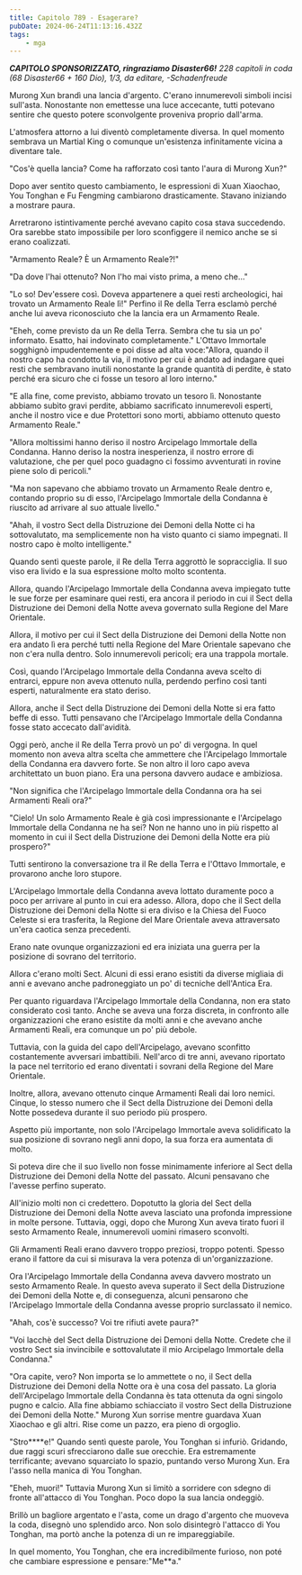 ```yaml
---
title: Capitolo 789 - Esagerare?
pubDate: 2024-06-24T11:13:16.432Z
tags:
    - mga
---
```



<em><strong>CAPITOLO SPONSORIZZATO, ringraziamo Disaster66!</strong>
228 capitoli in coda (68 Disaster66 + 160 Dio), 1/3,
da editare,
-Schadenfreude</em>


Murong Xun brandì una lancia d'argento. C'erano innumerevoli simboli incisi sull'asta. Nonostante non emettesse una luce accecante, tutti potevano sentire che questo potere sconvolgente proveniva proprio dall'arma.


L'atmosfera attorno a lui diventò completamente diversa. In quel momento sembrava un Martial King o comunque un'esistenza infinitamente vicina a diventare tale.


"Cos'è quella lancia? Come ha rafforzato così tanto l'aura di Murong Xun?"


Dopo aver sentito questo cambiamento, le espressioni di Xuan Xiaochao, You Tonghan e Fu Fengming cambiarono drasticamente. Stavano iniziando a mostrare paura.


Arretrarono istintivamente perché avevano capito cosa stava succedendo. Ora sarebbe stato impossibile per loro sconfiggere il nemico anche se si erano coalizzati.


"Armamento Reale? È un Armamento Reale?!"


"Da dove l'hai ottenuto? Non l'ho mai visto prima, a meno che..."


"Lo so! Dev'essere così. Doveva appartenere a quei resti archeologici, hai trovato un Armamento Reale lì!" Perfino il Re della Terra esclamò perché anche lui aveva riconosciuto che la lancia era un Armamento Reale.


"Eheh, come previsto da un Re della Terra. Sembra che tu sia un po' informato. Esatto, hai indovinato completamente." L'Ottavo Immortale sogghignò impudentemente e poi disse ad alta voce:"Allora, quando il nostro capo ha condotto la via, il motivo per cui è andato ad indagare quei resti che sembravano inutili nonostante la grande quantità di perdite, è stato perché era sicuro che ci fosse un tesoro al loro interno."


"E alla fine, come previsto, abbiamo trovato un tesoro lì. Nonostante abbiamo subìto gravi perdite, abbiamo sacrificato innumerevoli esperti, anche il nostro vice e due Protettori sono morti, abbiamo ottenuto questo Armamento Reale."


"Allora moltissimi hanno deriso il nostro Arcipelago Immortale della Condanna. Hanno deriso la nostra inesperienza, il nostro errore di valutazione, che per quel poco guadagno ci fossimo avventurati in rovine piene solo di pericoli."


"Ma non sapevano che abbiamo trovato un Armamento Reale dentro e, contando proprio su di esso, l'Arcipelago Immortale della Condanna è riuscito ad arrivare al suo attuale livello."


"Ahah, il vostro Sect della Distruzione dei Demoni della Notte ci ha sottovalutato, ma semplicemente non ha visto quanto ci siamo impegnati. Il nostro capo è molto intelligente."


Quando sentì queste parole, il Re della Terra aggrottò le sopracciglia. Il suo viso era livido e la sua espressione molto molto scontenta.


Allora, quando l'Arcipelago Immortale della Condanna aveva impiegato tutte le sue forze per esaminare quei resti, era ancora il periodo in cui il Sect della Distruzione dei Demoni della Notte aveva governato sulla Regione del Mare Orientale.


Allora, il motivo per cui il Sect della Distruzione dei Demoni della Notte non era andato lì era perché tutti nella Regione del Mare Orientale sapevano che non c'era nulla dentro. Solo innumerevoli pericoli; era una trappola mortale.


Così, quando l'Arcipelago Immortale della Condanna aveva scelto di entrarci, eppure non aveva ottenuto nulla, perdendo perfino così tanti esperti, naturalmente era stato deriso.


Allora, anche il Sect della Distruzione dei Demoni della Notte si era fatto beffe di esso. Tutti pensavano che l'Arcipelago Immortale della Condanna fosse stato accecato dall'avidità.


Oggi però, anche il Re della Terra provò un po' di vergogna. In quel momento non aveva altra scelta che ammettere che l'Arcipelago Immortale della Condanna era davvero forte. Se non altro il loro capo aveva architettato un buon piano. Era una persona davvero audace e ambiziosa.


"Non significa che l'Arcipelago Immortale della Condanna ora ha sei Armamenti Reali ora?"


"Cielo! Un solo Armamento Reale è già così impressionante e l'Arcipelago Immortale della Condanna ne ha sei? Non ne hanno uno in più rispetto al momento in cui il Sect della Distruzione dei Demoni della Notte era più prospero?"


Tutti sentirono la conversazione tra il Re della Terra e l'Ottavo Immortale, e provarono anche loro stupore.


L'Arcipelago Immortale della Condanna aveva lottato duramente poco a poco per arrivare al punto in cui era adesso. Allora, dopo che il Sect della Distruzione dei Demoni della Notte si era diviso e la Chiesa del Fuoco Celeste si era trasferita, la Regione del Mare Orientale aveva attraversato un'era caotica senza precedenti.


Erano nate ovunque organizzazioni ed era iniziata una guerra per la posizione di sovrano del territorio.


Allora c'erano molti Sect. Alcuni di essi erano esistiti da diverse migliaia di anni e avevano anche padroneggiato un po' di tecniche dell'Antica Era.


Per quanto riguardava l'Arcipelago Immortale della Condanna, non era stato considerato così tanto. Anche se aveva una forza discreta, in confronto alle organizzazioni che erano esistite da molti anni e che avevano anche Armamenti Reali, era comunque un po' più debole.


Tuttavia, con la guida del capo dell'Arcipelago, avevano sconfitto costantemente avversari imbattibili. Nell'arco di tre anni, avevano riportato la pace nel territorio ed erano diventati i sovrani della Regione del Mare Orientale.


Inoltre, allora, avevano ottenuto cinque Armamenti Reali dai loro nemici. Cinque, lo stesso numero che il Sect della Distruzione dei Demoni della Notte possedeva durante il suo periodo più prospero.


Aspetto più importante, non solo l'Arcipelago Immortale aveva solidificato la sua posizione di sovrano negli anni dopo, la sua forza era aumentata di molto.


Si poteva dire che il suo livello non fosse minimamente inferiore al Sect della Distruzione dei Demoni della Notte del passato. Alcuni pensavano che l'avesse perfino superato.


All'inizio molti non ci credettero. Dopotutto la gloria del Sect della Distruzione dei Demoni della Notte aveva lasciato una profonda impressione in molte persone. Tuttavia, oggi, dopo che Murong Xun aveva tirato fuori il sesto Armamento Reale, innumerevoli uomini rimasero sconvolti.


Gli Armamenti Reali erano davvero troppo preziosi, troppo potenti. Spesso erano il fattore da cui si misurava la vera potenza di un'organizzazione.


Ora l'Arcipelago Immortale della Condanna aveva davvero mostrato un sesto Armamento Reale. In questo aveva superato il Sect della Distruzione dei Demoni della Notte e, di conseguenza, alcuni pensarono che l'Arcipelago Immortale della Condanna avesse proprio surclassato il nemico.


"Ahah, cos'è successo? Voi tre rifiuti avete paura?"


"Voi lacchè del Sect della Distruzione dei Demoni della Notte. Credete che il vostro Sect sia invincibile e sottovalutate il mio Arcipelago Immortale della Condanna."


"Ora capite, vero? Non importa se lo ammettete o no, il Sect della Distruzione dei Demoni della Notte ora è una cosa del passato. La gloria dell'Arcipelago Immortale della Condanna ès tata ottenuta da ogni singolo pugno e calcio. Alla fine abbiamo schiacciato il vostro Sect della Distruzione dei Demoni della Notte." Murong Xun sorrise mentre guardava Xuan Xiaochao e gli altri. Rise come un pazzo, era pieno di orgoglio.


"Stro****e!" Quando sentì queste parole, You Tonghan si infuriò. Gridando, due raggi scuri sfrecciarono dalle sue orecchie. Era estremamente terrificante; avevano squarciato lo spazio, puntando verso Murong Xun. Era l'asso nella manica di You Tonghan.


"Eheh, muori!" Tuttavia Murong Xun si limitò a sorridere con sdegno di fronte all'attacco di You Tonghan. Poco dopo la sua lancia ondeggiò.


Brillò un bagliore argentato e l'asta, come un drago d'argento che muoveva la coda, disegnò uno splendido arco. Non solo disintegrò l'attacco di You Tonghan, ma portò anche la potenza di un re impareggiabile.


In quel momento, You Tonghan, che era incredibilmente furioso, non poté che cambiare espressione e pensare:"Me**a."
                                


                                



